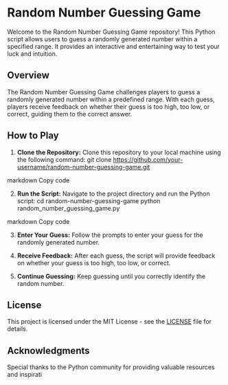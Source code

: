 # Random Number Guessing Game

Welcome to the Random Number Guessing Game repository! This Python script allows users to guess a randomly generated number within a specified range. It provides an interactive and entertaining way to test your luck and intuition.

## Overview

The Random Number Guessing Game challenges players to guess a randomly generated number within a predefined range. With each guess, players receive feedback on whether their guess is too high, too low, or correct, guiding them to the correct answer.

## How to Play

1. **Clone the Repository:** Clone this repository to your local machine using the following command:
git clone https://github.com/your-username/random-number-guessing-game.git

markdown
Copy code

2. **Run the Script:** Navigate to the project directory and run the Python script:
cd random-number-guessing-game
python random_number_guessing_game.py

markdown
Copy code

3. **Enter Your Guess:** Follow the prompts to enter your guess for the randomly generated number. 

4. **Receive Feedback:** After each guess, the script will provide feedback on whether your guess is too high, too low, or correct.

5. **Continue Guessing:** Keep guessing until you correctly identify the random number.

## License

This project is licensed under the MIT License - see the [LICENSE](LICENSE) file for details.

## Acknowledgments

Special thanks to the Python community for providing valuable resources and inspirati
